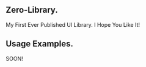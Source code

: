 ## Zero-Library.

My First Ever Published UI Library. I Hope You Like It!

## Usage Examples.

SOON!
